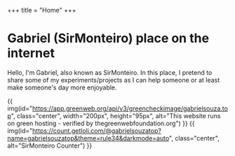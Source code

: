 +++
title = "Home"
+++

# Gabriel (SirMonteiro) place on the internet

Hello, I'm Gabriel, also known as SirMonteiro. In this place, I pretend to share some of my experiments/projects as I can help someone or at least make someone's day more enjoyable.

{{ img(id="https://app.greenweb.org/api/v3/greencheckimage/gabrielsouza.top", class="center", width="200px", height="95px", alt="This website runs on green hosting - verified by thegreenwebfoundation.org") }}
{{ img(id="https://count.getloli.com/@gabrielsouzatop?name=gabrielsouzatop&theme=rule34&darkmode=auto", class="center", alt="SirMonteiro Counter") }}
